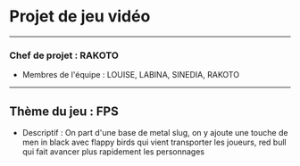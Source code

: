 # Projet de jeu vidéo
----------------------------------------------------------------------------------------------------------------------------------------------------------------
### Chef de projet : RAKOTO 
* Membres de l'équipe : LOUISE, LABINA, SINEDIA, RAKOTO
-----------------------------------------------------------------------------------------------------------------------------------------------------------------
## Thème du jeu : FPS
* Descriptif : On part d'une base de metal slug, on y ajoute une touche de men in black avec flappy birds qui vient transporter les joueurs, 
red bull qui fait avancer plus rapidement les personnages 
